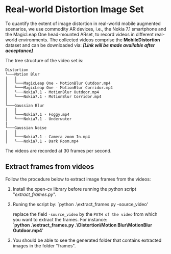 # Real-world Distortion Image Set

To quantify the extent of image distortion in real-world mobile augmented scenarios, we use commodity AR devices, i.e., the Nokia 7.1 smartphone and the MagicLeap One head-mounted ARset, to record videos in different real-world environments. The collected videos comprise the **MobileDistortion** dataset and can be downloaded via: ***[Link will be made available after acceptance]***

The tree structure of the video set is:
```
Distortion
└───Motion Blur
│   │
│   └───MagicLeap One - MotionBlur Outdoor.mp4
│   └───MagicLeap One - MotionBlur Corridor.mp4
│   └───Nokia7.1 - MotionBlur Outdoor.mp4
│   └───Nokia7.1 - MotionBlur Corridor.mp4
│   
└───Gaussian Blur
│   │
│   └───Nokia7.1 - Foggy.mp4
│   └───Nokia7.1 - Underwater
|
└───Gaussian Noise
│   │
│   └───Nokia7.1 - Camera zoom In.mp4
│   └───Nokia7.1 - Dark Room.mp4
```
The videos are recorded at 30 frames per second.

## Extract frames from videos

Follow the procedure below to extract image frames from the videos:  
1. Install the open-cv library before running the python script "*extract_frames.py*".
2. Runing the script by: `python .\extract_frames.py -source_video'

   replace the field `-source_video` by the `PATH of the video` from which you want to extract the frames.
   For instance:  
   `**python .\extract_frames.py .\Distortion\Motion Blur\MotionBlur Outdoor.mp4**'
4. You should be able to see the generated folder that contains extracted images in the folder "frames".

  
 

